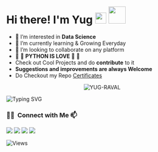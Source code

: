 # Hi there! I'm Yug <img src="https://media.giphy.com/media/hvRJCLFzcasrR4ia7z/giphy.gif" width="29px">  <img src="https://github.com/TheDudeThatCode/TheDudeThatCode/blob/master/Assets/Developer.gif" width="45px">

- 👀 I’m interested in **Data Science**
- 🌱 I’m currently learning & Growing Everyday
- 💞️ I’m looking to collaborate on any platform
- 💖 💖 **PYTHON IS LOVE** 💖 💖
- Check out Cool Projects and do **contribute** to it
- **Suggestions and improvements are always Welcome**
- Do Checkout my Repo <a href="https://github.com/YUG-RAVAL/Certificates">Certificates</a>


<p align="center"> <img src="https://github-readme-stats.vercel.app/api?username=YUG-RAVAL&show_icons=true&theme=gotham" alt="YUG-RAVAL" />
  
![Typing SVG](https://readme-typing-svg.herokuapp.com?width=640&lines=Do+Checkout+my+Repos+You+Will+find+Something+Interesting😜+......) 


### 🤝🏻 &nbsp;Connect with Me 📫

<p align="center">

<a href="https://www.linkedin.com/in/yug-raval-6111a9171/"><img src="https://img.shields.io/badge/-Yug%20Raval-0077B5?style=flat-square&logo=Linkedin&logoColor=white"/></a>
<a href="mailto:yugsraval@gmail.com"><img src="https://img.shields.io/badge/-yugsraval@gmail.com-D14836?style=flat-square&logo=Gmail&logoColor=white"/></a>
<a href="https://www.hackerrank.com/yugsraval"><img src="https://img.shields.io/badge/-@yugraval-333333?style=flat-square&logo=hackerrank"/></a>
<a href="https://www.instagram.com/yug._.8/"><img src="https://img.shields.io/badge/-@yug._.8-E4405F?style=flat-square&logo=Instagram&logoColor=white"/></a>

</p>
  
  
![Views](https://komarev.com/ghpvc/?username=YUG-RAVAL)
  


<!---
YUG-RAVAL/YUG-RAVAL is a ✨ special ✨ repository because its `README.md` (this file) appears on your GitHub profile.
You can click the Preview link to take a look at your changes.
--->
